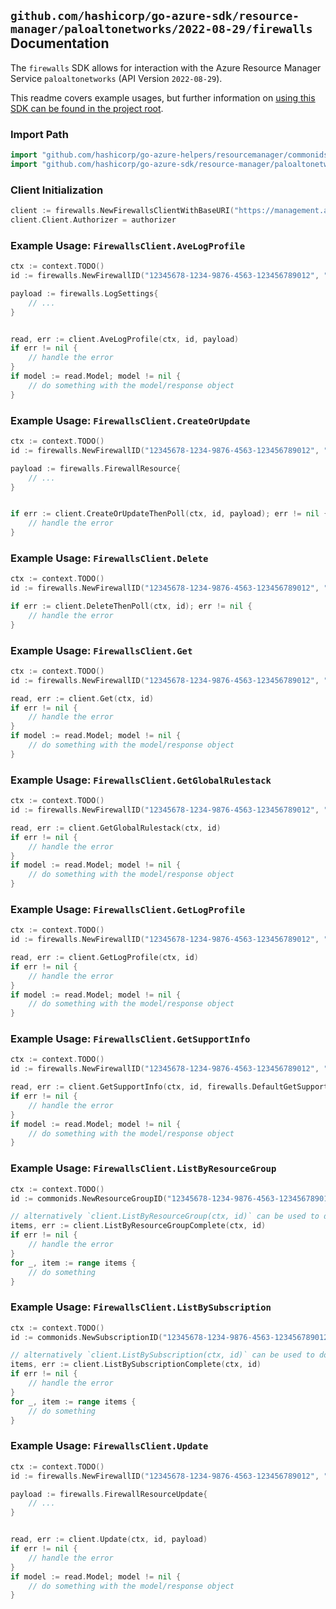 
## `github.com/hashicorp/go-azure-sdk/resource-manager/paloaltonetworks/2022-08-29/firewalls` Documentation

The `firewalls` SDK allows for interaction with the Azure Resource Manager Service `paloaltonetworks` (API Version `2022-08-29`).

This readme covers example usages, but further information on [using this SDK can be found in the project root](https://github.com/hashicorp/go-azure-sdk/tree/main/docs).

### Import Path

```go
import "github.com/hashicorp/go-azure-helpers/resourcemanager/commonids"
import "github.com/hashicorp/go-azure-sdk/resource-manager/paloaltonetworks/2022-08-29/firewalls"
```


### Client Initialization

```go
client := firewalls.NewFirewallsClientWithBaseURI("https://management.azure.com")
client.Client.Authorizer = authorizer
```


### Example Usage: `FirewallsClient.AveLogProfile`

```go
ctx := context.TODO()
id := firewalls.NewFirewallID("12345678-1234-9876-4563-123456789012", "example-resource-group", "firewallValue")

payload := firewalls.LogSettings{
	// ...
}


read, err := client.AveLogProfile(ctx, id, payload)
if err != nil {
	// handle the error
}
if model := read.Model; model != nil {
	// do something with the model/response object
}
```


### Example Usage: `FirewallsClient.CreateOrUpdate`

```go
ctx := context.TODO()
id := firewalls.NewFirewallID("12345678-1234-9876-4563-123456789012", "example-resource-group", "firewallValue")

payload := firewalls.FirewallResource{
	// ...
}


if err := client.CreateOrUpdateThenPoll(ctx, id, payload); err != nil {
	// handle the error
}
```


### Example Usage: `FirewallsClient.Delete`

```go
ctx := context.TODO()
id := firewalls.NewFirewallID("12345678-1234-9876-4563-123456789012", "example-resource-group", "firewallValue")

if err := client.DeleteThenPoll(ctx, id); err != nil {
	// handle the error
}
```


### Example Usage: `FirewallsClient.Get`

```go
ctx := context.TODO()
id := firewalls.NewFirewallID("12345678-1234-9876-4563-123456789012", "example-resource-group", "firewallValue")

read, err := client.Get(ctx, id)
if err != nil {
	// handle the error
}
if model := read.Model; model != nil {
	// do something with the model/response object
}
```


### Example Usage: `FirewallsClient.GetGlobalRulestack`

```go
ctx := context.TODO()
id := firewalls.NewFirewallID("12345678-1234-9876-4563-123456789012", "example-resource-group", "firewallValue")

read, err := client.GetGlobalRulestack(ctx, id)
if err != nil {
	// handle the error
}
if model := read.Model; model != nil {
	// do something with the model/response object
}
```


### Example Usage: `FirewallsClient.GetLogProfile`

```go
ctx := context.TODO()
id := firewalls.NewFirewallID("12345678-1234-9876-4563-123456789012", "example-resource-group", "firewallValue")

read, err := client.GetLogProfile(ctx, id)
if err != nil {
	// handle the error
}
if model := read.Model; model != nil {
	// do something with the model/response object
}
```


### Example Usage: `FirewallsClient.GetSupportInfo`

```go
ctx := context.TODO()
id := firewalls.NewFirewallID("12345678-1234-9876-4563-123456789012", "example-resource-group", "firewallValue")

read, err := client.GetSupportInfo(ctx, id, firewalls.DefaultGetSupportInfoOperationOptions())
if err != nil {
	// handle the error
}
if model := read.Model; model != nil {
	// do something with the model/response object
}
```


### Example Usage: `FirewallsClient.ListByResourceGroup`

```go
ctx := context.TODO()
id := commonids.NewResourceGroupID("12345678-1234-9876-4563-123456789012", "example-resource-group")

// alternatively `client.ListByResourceGroup(ctx, id)` can be used to do batched pagination
items, err := client.ListByResourceGroupComplete(ctx, id)
if err != nil {
	// handle the error
}
for _, item := range items {
	// do something
}
```


### Example Usage: `FirewallsClient.ListBySubscription`

```go
ctx := context.TODO()
id := commonids.NewSubscriptionID("12345678-1234-9876-4563-123456789012")

// alternatively `client.ListBySubscription(ctx, id)` can be used to do batched pagination
items, err := client.ListBySubscriptionComplete(ctx, id)
if err != nil {
	// handle the error
}
for _, item := range items {
	// do something
}
```


### Example Usage: `FirewallsClient.Update`

```go
ctx := context.TODO()
id := firewalls.NewFirewallID("12345678-1234-9876-4563-123456789012", "example-resource-group", "firewallValue")

payload := firewalls.FirewallResourceUpdate{
	// ...
}


read, err := client.Update(ctx, id, payload)
if err != nil {
	// handle the error
}
if model := read.Model; model != nil {
	// do something with the model/response object
}
```
